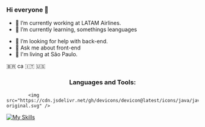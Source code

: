 ### Hi everyone 👋

- 🔭 I’m currently working at <a src="https://www.latamairlines.com/">LATAM Airlines</a>.
- 🌱 I’m currently learning, somethings leanguages
<!-- - 👯 I’m looking to collaborate on ... -->
- 🤔 I’m looking for help with back-end.
- 💬 Ask me about front-end
- 📍 I'm living at São Paulo.
<!-- - 📫 How to reach me: ...
- ⚡ Fun fact: .. -->

🇧🇷 ca 🇮🇹 🇺🇸

<h3 align="center">Languages and Tools:</h3>
<p align="center">


            <img src="https://cdn.jsdelivr.net/gh/devicons/devicon@latest/icons/java/java-original.svg" />
          
[![My Skills](https://skillicons.dev/icons?i=html,css,js,java,discordjs,nodejs,git,react)](https://skillicons.dev)
</p>

